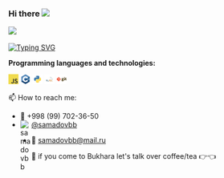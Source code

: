 ### Hi there <img src="https://media.giphy.com/media/hvRJCLFzcasrR4ia7z/giphy.gif" width="25px" >

![](https://visitor-badge.glitch.me/badge?page_id=samadovbb.samadovbb)

[![Typing SVG](https://readme-typing-svg.herokuapp.com?color=58a6ff&center=true&lines=Welcome+to+my+Github+profile;My+name+is+Bobir+(Samadov))](https://itc-buxdu.uz)

<!--
**samadovbb/samadovbb** is a ✨ _special_ ✨ repository because its `README.md` (this file) appears on your GitHub profile.

Here are some ideas to get you started:

- 🔭 I’m currently working on ...
- 🌱 I’m currently learning ...
- 👯 I’m looking to collaborate on ...
- 🤔 I’m looking for help with ...
- 💬 Ask me about ...
- 📫 How to reach me: ...
- 😄 Pronouns: ...
- ⚡ Fun fact: ...
-->
**Programming languages and technologies:**  

<code><img height="20" src="https://raw.githubusercontent.com/github/explore/80688e429a7d4ef2fca1e82350fe8e3517d3494d/topics/javascript/javascript.png"></code>
<code><img height="20" src="https://raw.githubusercontent.com/github/explore/80688e429a7d4ef2fca1e82350fe8e3517d3494d/topics/cpp/cpp.png"></code>
<code><img height="20" src="https://raw.githubusercontent.com/github/explore/80688e429a7d4ef2fca1e82350fe8e3517d3494d/topics/python/python.png"></code>
<code><img height="20" src="https://raw.githubusercontent.com/github/explore/80688e429a7d4ef2fca1e82350fe8e3517d3494d/topics/mysql/mysql.png"></code>
<code><img height="20" src="https://raw.githubusercontent.com/github/explore/80688e429a7d4ef2fca1e82350fe8e3517d3494d/topics/git/git.png"></code>


📫 How to reach me: 
- 📲 +998 (99) 702-36-50
- <a href="https://t.me/samadovbb">
  <img align="left" alt="samadovbb" width="22" src="https://upload.wikimedia.org/wikipedia/commons/8/82/Telegram_logo.svg" /> @samadovbb
</a>

- 📩 samadovbb@mail.ru

👀 if you come to Bukhara let's talk over coffee/tea 👉👈
